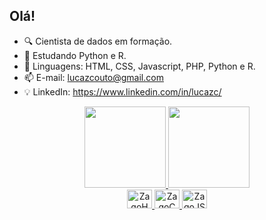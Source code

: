 ## Olá!

- 🔍 Cientista de dados em formação.
- 📖 Estudando Python e R.
- 🌱 Linguagens: HTML, CSS, Javascript, PHP, Python e R.
- 📫 E-mail: lucazcouto@gmail.com
- 💡 LinkedIn: https://www.linkedin.com/in/lucazc/

<div align="center">
  <a href="https://github.com/zago2006">
  <img height="130em" src="https://github-readme-stats.vercel.app/api?username=zago2006&show_icons=true&theme=dark&include_all_commits=true&count_private=true"/>
  <img height="130em" src="https://github-readme-stats.vercel.app/api/top-langs/?username=zago2006&layout=compact&langs_count=7&theme=dark"/>
</div>

<div align="center">
 <img src="https://cdn.jsdelivr.net/gh/devicons/devicon/icons/html5/html5-original.svg" height="30" width="40" alt="ZagoHTML">
 <img src="https://cdn.jsdelivr.net/gh/devicons/devicon/icons/css3/css3-original.svg" height="30" width="40" alt="ZagoCSS">
 <img src="https://cdn.jsdelivr.net/gh/devicons/devicon/icons/javascript/javascript-original.svg" height="30" width="40" alt="ZagoJS">
</div>
